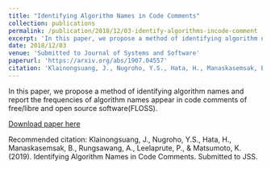 ```yaml
---
title: "Identifying Algorithm Names in Code Comments"
collection: publications
permalink: /publication/2018/12/03-identify-algorithms-incode-comment
excerpt: 'In this paper, we propose a method of identifying algorithm names and report the frequencies of algorithm names appear in code comments of free/libre and open source software(FLOSS).'
date: 2018/12/03
venue: 'Submitted to Journal of Systems and Software'
paperurl: 'https://arxiv.org/abs/1907.04557'
citation: 'Klainongsuang, J., Nugroho, Y.S., Hata, H., Manaskasemsak, B., Rungsawang, A., Leelaprute, P., &amp; Matsumoto, K. (2019). Identifying Algorithm Names in Code Comments. Submitted to JSS.'
---
```

In this paper, we propose a method of identifying algorithm names and report the frequencies of algorithm names appear in code comments of free/libre and open source software(FLOSS).

[Download paper here](https://arxiv.org/abs/1907.04557)

Recommended citation: Klainongsuang, J., Nugroho, Y.S., Hata, H., Manaskasemsak, B., Rungsawang, A., Leelaprute, P., & Matsumoto, K. (2019). Identifying Algorithm Names in Code Comments. Submitted to JSS.